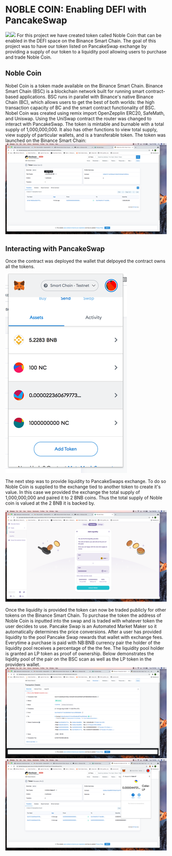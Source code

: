 # NOBLE COIN: Enabling DEFI with PancakeSwap
![](NobleCoin_images/pancake_swap.png)![](NobleCoin_images/bsc_smart_chain.png)
For this project we have created token called Noble Coin that can be enabled in the DEFI space on the Binance Smart Chain.  The goal of this project was to have our token listed on PancakeSwap exchange by providing a supply of our token to a liquidity pool allowing users to purchase and trade Noble Coin.

## Noble Coin
Nobel Coin is a token made available on the Binance Smart Chain. Binance Smart Chain (BSC) is a blockchain network built for running smart contract-based applications. BSC runs in parallel with Binance's native Binance Chain (BC), which allows users to get the best of both worlds: the high transaction capacity of BC and the smart contract functionality of BSC.
Nobel Coin was created using remix import OpenZepplin ERC20, SafeMath, and Uniswap.  Using the UniSwap contract the router was changed to interact with PancakeSwap.  The token is mintable and burnable with a total supply of 1,000,000,000.  It also has other functions to view total supply, view supply of particular wallets, and is a transferable token.  The token was launched on the Binance Smart Chain:
![](NobleCoin_images/noble_coin_address.png)

## Interacting with PancakeSwap
Once the contract was deployed the wallet that delpoyed the contract owns all the tokens.

![](NobleCoin_images/noble_coin_wallet.png)

The next step was to provide liquidity to PancakeSwaps exchange.  To do so Noble Coin is supplied to the exchange tied to another token to create it's value.  In this case we provided the exchange the total supply of 1,000,000,000 and paired it to 2 BNB coins.  Thus the total supply of Noble coin is valued at the 2 BNB it is backed by.

![](NobleCoin_images/provide_liquid.png)

Once the liquidity is provided the token can now be traded publicly for other tokens on the Binance Smart Chain.  To purchase the token the address of Noble Coin is inputted into the swap and is traded with whatever token the user decides to use.  Pancake Swap is an Automated Market Maker so it automatically determines the price conversions.
After a user has provided liquidity to the pool Pancake Swap rewards that wallet with exchange fees.  Everytime a purchase is paid with NB:BNB currency pair the holder of the liquidity pool receives a percentage of the the fee.  The liquidity pool holder is granted an LP token as proof of ownership.  Below demonstrates the liqidity pool of the pair on the BSC scan as well as the LP token in the providers wallet.
![](NobleCoin_images/liquidity.png)
![](NobleCoin_images/lp_token_address.png)